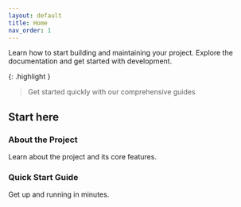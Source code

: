 ```yaml
---
layout: default
title: Home
nav_order: 1
---
```

Learn how to start building and maintaining your project. Explore the documentation and get started with development.

{: .highlight }
> Get started quickly with our comprehensive guides

## Start here

### About the Project
Learn about the project and its core features.

### Quick Start Guide
Get up and running in minutes.
